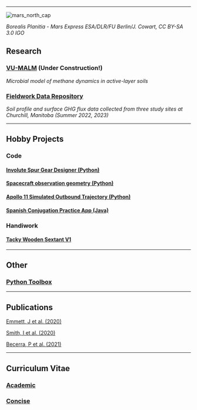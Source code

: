
---
![mars_north_cap](https://github.com/user-attachments/assets/f08954cf-dbc5-450d-9940-035b5a879aa2)

_Borealis Planitia - Mars Express ESA/DLR/FU Berlin/J. Cowart, CC BY-SA 3.0 IGO_

## Research

### [VU-MALM](vu_malm.md) (Under Construction!)
_Microbial model of methane dynamics in active-layer soils_

### [Fieldwork Data Repository](data_repository.md) 
_Soil profile and surface GHG flux data collected from three study sites at Churchill, Manitoba (Summer 2022, 2023)_


---


## Hobby Projects

### Code

#### [Involute Spur Gear Designer (Python)](involute_gear.md)

#### [Spacecraft observation geometry (Python)](maven.md)

#### [Apollo 11 Simulated Outbound Trajectory (Python)](apollo11.md)

#### [Spanish Conjugation Practice App (Java)](spanish_conjugation.md)

### Handiwork

#### [Tacky Wooden Sextant V1](sextant.md)

---


## Other

### [Python Toolbox](python_toolbox.md)


---


## Publications

[Emmett, J et al. (2020)](https://www.sciencedirect.com/science/article/abs/pii/S0032063319305355)

[Smith, I et al. (2020)](https://www.sciencedirect.com/science/article/abs/pii/S0032063319301874)

[Becerra, P et al. (2021)](https://iopscience.iop.org/article/10.3847/PSJ/ac19a5)


---



## Curriculum Vitae

### [Academic](Jeremy_Emmett_AcademicCV2.pdf)

### [Concise](Jeremy_Emmett_CV.pdf)
